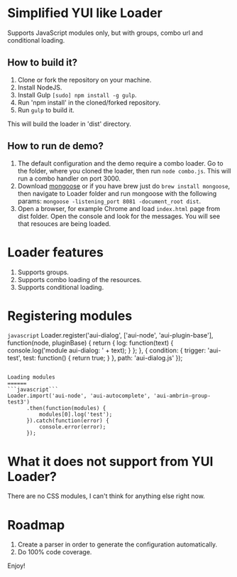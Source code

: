 Simplified YUI like Loader
=====

Supports JavaScript modules only, but with groups, combo url and conditional loading.

How to build it?
-------------

1. Clone or fork the repository on your machine.
2. Install NodeJS.
3. Install Gulp `[sudo] npm install -g gulp`.
4. Run 'npm install' in the cloned/forked repository.
5. Run `gulp` to build it.

This will build the loader in 'dist' directory.

How to run de demo?
-------------
1. The default configuration and the demo require a combo loader. Go to the folder, where you cloned the loader, then run `node combo.js`. This will run a combo handler on port 3000.
2. Download [mongoose](https://github.com/cesanta/mongoose) or if you have brew just do `brew install mongoose`, then navigate to Loader folder and run mongoose with the following params:
    `mongoose -listening_port 8081 -document_root dist`.
3. Open a browser, for example Chrome and load  `index.html` page from dist folder. Open the console and look for the messages. You will see that resouces are being loaded.

Loader features
======

1. Supports groups.
2. Supports combo loading of the resources.
3. Supports conditional loading.

Registering modules
======

```javascript```
Loader.register('aui-dialog', ['aui-node', 'aui-plugin-base'], function(node, pluginBase) {
    return {
        log: function(text) {
            console.log('module aui-dialog: ' + text);
        }
    };
}, {
	condition: {
        trigger: 'aui-test',
        test: function() {
            return true;
        }
    },
    path: 'aui-dialog.js'
});
```

Loading modules
======
```javascript```
Loader.import('aui-node', 'aui-autocomplete', 'aui-ambrin-group-test3')
      .then(function(modules) {
          modules[0].log('test');
      }).catch(function(error) {
          console.error(error);
      });
```

What it does not support from YUI Loader?
======

There are no CSS modules, I can't think for anything else right now.


Roadmap
======

1. Create a parser in order to generate the configuration automatically.
2. Do 100% code coverage.


Enjoy!

